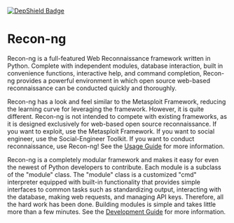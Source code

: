 [![DepShield Badge](https://depshield.sonatype.org/badges/bicatana/Recon_ng_fork/depshield.svg)](https://depshield.github.io)

# Recon-ng

Recon-ng is a full-featured Web Reconnaissance framework written in Python. Complete with independent modules, database interaction, built in convenience functions, interactive help, and command completion, Recon-ng provides a powerful environment in which open source web-based reconnaissance can be conducted quickly and thoroughly.

Recon-ng has a look and feel similar to the Metasploit Framework, reducing the learning curve for leveraging the framework. However, it is quite different. Recon-ng is not intended to compete with existing frameworks, as it is designed exclusively for web-based open source reconnaissance. If you want to exploit, use the Metasploit Framework. If you want to social engineer, use the Social-Engineer Toolkit. If you want to conduct reconnaissance, use Recon-ng! See the [Usage Guide](https://bitbucket.org/LaNMaSteR53/recon-ng/wiki/Usage%20Guide) for more information.

Recon-ng is a completely modular framework and makes it easy for even the newest of Python developers to contribute. Each module is a subclass of the "module" class. The "module" class is a customized "cmd" interpreter equipped with built-in functionality that provides simple interfaces to common tasks such as standardizing output, interacting with the database, making web requests, and managing API keys. Therefore, all the hard work has been done. Building modules is simple and takes little more than a few minutes. See the [Development Guide](https://bitbucket.org/LaNMaSteR53/recon-ng/wiki/Development%20Guide) for more information.

